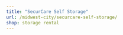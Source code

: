 ```yaml
---
title: "SecurCare Self Storage"
url: /midwest-city/securcare-self-storage/
shop: storage rental
---
```

